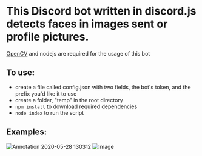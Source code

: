 # This Discord bot written in discord.js detects faces in images sent or profile pictures.
[OpenCV](https://opencv.org/) and nodejs are required for the usage of this bot
## To use:
- create a file called config.json with two fields, the bot's token, and the prefix you'd like it to use
- create a folder, "temp" in the root directory
- `npm install` to download required dependencies
- `node index` to run the script
## Examples:
![Annotation 2020-05-28 130312](https://user-images.githubusercontent.com/43627567/83171236-ccaafe00-a0e3-11ea-9336-5fa3b983e883.png)
![image](https://user-images.githubusercontent.com/43627567/83171567-4fcc5400-a0e4-11ea-9dc0-fd396e8282c5.png)
